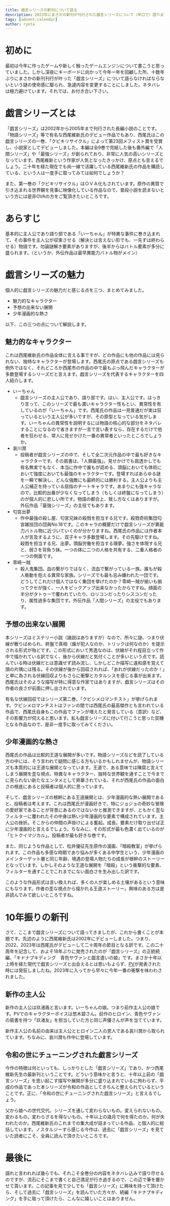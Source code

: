 ```yaml
---
title: 戯言シリーズの新刊について語る
description: 2023年にまさかの新刊が刊行された戯言シリーズについて（早口で）語ります
tags: [advent-calendar]
author: ryota
---
```

# 初めに
最初は今年に作ったゲームや新しく触ったゲームエンジンについて書こうと思っていました。しかし深夜にキーボードに向かって今年一年を回顧した所、十数年ぶりにまさかの新刊刊行が叶った「戯言シリーズ」について語らなければならないという謎の使命感に駆られ、急遽内容を変更することにしました。ネタバレは極力避けています。それでは、お付き合い下さい。
# 戯言シリーズとは
「戯言シリーズ」は2002年から2005年まで刊行された長編小説のことです。「物語シリーズ」等で有名な西尾維新氏のデビュー作品でもあり、西尾氏はこの戯言シリーズの一巻、「クビキリサイクル」によって第23回メフィスト賞を受賞し、小説家としてデビューしました。本編は全9巻で完結した後も番外編で「人間シリーズ」や「最強シリーズ」が創られており、非常に人気の高いシリーズとなっています。西尾維新という作家が人気となったきっかけ、原点とも言えるでしょう。二十年を経た現在でも尚一線で活躍している西尾維新氏の作品を購読している、という人は一度手に取ってみては如何でしょうか？

また、第一巻の「クビキリサイクル」はＯＶＡ化もされています。原作の異質で引き込まれる世界観を見事に映像化している作品なので、普段小説を読まないという方には是非OVAの方をご覧頂きたいところです。
# あらすじ
基本的に主人公であり語り部である「いーちゃん」が特異な事件に巻き込まれて、その事件を主人公が収束させる（解決とは言えない形でも、一先ずは終わらせる）物語です。勿論謎解き要素がありますが、後半からはバトル要素が多分に盛られます。（というか、外伝作品は最早異能力バトル物がメイン）
# 戯言シリーズの魅力
個人的に戯言シリーズの魅力だと感じる点を三つ、まとめてみました。
- 魅力的なキャラクター
- 予想の出来ない展開
- 少年漫画的な熱さ

以下、この三つの点について解説します。
## 魅力的なキャラクター
これは西尾維新氏の作品全体に言える事ですが、どの作品にも他の作品には見られない、独特なキャラクターが登場します。西尾氏の原点である戯言シリーズも例外ではなく、それどころか西尾市の作品の中で最もぶっ飛んだキャラクターが多数登場するシリーズだと言えます。戯言シリーズを代表するキャラクターを四人紹介します。
- いーちゃん
  - 戯言シリーズの主人公であり、語り部です。はい、主人公です。はっきり言って、このシリーズで最も濃いキャラクター性もとい、異常性を有しているのが「いーちゃん」です。西尾氏の作品は一見普通だが実は狂っているという主人公が多いですが、その原型となっている気がします。いーちゃんの異常性を説明するには物語の核心的な部分をネタバレすることになるので省きますが一言で言い表すなら、存在するだけで他者を狂わせる、常人に見せかけた一番の異常者といったところでしょうか。
- 哀川潤
  - 投稿者が戯言シリーズの中で、そして全二次元作品の中で最も好きなキャラクターです。その肩書は、「人類最強」。見せかけでも肩透かしでも有名無実でもなく、本当に作中で誰もが認める、頭脳においても体術において強度においても最強のキャラクターです。登場すればあらゆる謎を一瞬で解決し、どんな強敵にも最終的には勝利する。主人公よりも主人公補正を持っている屈指のチートキャラです。あまりにも強キャラなので、比較的出番が少なくなってしまう（もしくは終盤になってしまう）のが個人的に悲しい所です。物語の都合上、致し方なくはありますが。外伝作品「最強シリーズ」の主役でもあります。
- 匂宮出夢
  - 作中最強の殺し屋、匂宮兄妹の殺戮を担当する兄です。殺戮奇術集団匂宮雑技団の団員No.18です。このキャラの概要だけで戯言シリーズが異能力バトル物に近づいていくのが分かりますね。西尾氏の作品には作者本人が言及するように、双子キャラ多数登場します。その先駆けですね。殺戮を担当する兄、出夢。頭脳労働を担当する理夢。強さを体現する兄と、弱さを背負う妹。一つの体に二つの人格を共有する、二重人格者の一つの側面です。
- 零崎一賊
  - 殺人鬼集団。血の繋がりではなく、流血で繋がっている一族。誰もが殺人衝動を抱える異常な家族。シリーズでも最も忌み嫌われた一団です。どうしてこれだけ個人ではなく集団を挙げたのか？零崎一賊が揃いも揃ってクセが強く、一人をピックアップ出来なかったからですね。顔面の半分がタトゥーで覆われていたり、ロリコンだったりシスコンだったり、属性過多な集団です。外伝作品「人間シリーズ」の主役でもあります。
## 予想の出来ない展開
本シリーズはミステリー小説（諸説はありますが）なので、所々に謎、つまり伏線が散りばめられ、終盤で真相（誰が犯人なのか、トリックは何なのか）を提示される形式が殆どです。この形式において秀逸なのは、伏線がそれ程目立って作中で描かれている訳でなく、後から伏線だと気付くことが多いという点です。読んでいる時は伏線だとは意識せず読み流し、しかしどこか描写に違和感を覚えて頭の片隅には残る。その伏線が後から回収されれば、「あれが伏線だったのか！」と単に為される伏線回収よりもさらに衝撃とカタルシスを感じる事が出来ます。西尾氏はそのような描写が特に得意な作家ではありますが、戯言シリーズはその作者の良さが前面に押し出されています。

有名な伏線回収ではシリーズ第二巻、「クビシメロマンチスト」が挙げられます。クビシメロマンチストはファンの間では西尾氏の最高傑作とも言われている作品で、西尾氏自身もこの作品でファンが増えたと発言している（意訳）など、その影響力が伺えると思います。私も戯言シリーズに付いて行こうと思った契機となる作品なので、是非一度手に取ってみてください。
## 少年漫画的な熱さ
西尾氏の作品は比較的王道な展開が多いです。物語シリーズなどを読了している方の中には、そう言われて疑問に感じる方もいるかもしれませんが、物語シリーズも本質的には王道な展開となっています。王道で、ある意味では陳腐と言えてしまう展開を歪な視点、特異なキャラクター、独特な世界観を通すことで今までに見られない新たなエンタメとして昇華されている、それが西尾氏の作品の面白さの根底にあると投稿者は個人的に思っています。

そして、戯言シリーズの根幹にある王道展開とは、少年漫画的な熱い展開であると、投稿者は考えます。これは西尾氏が漫画好きで、特にジョジョの奇妙な冒険の愛好家であることが背景にあるのではないかと推測できますが、ともかく歪なフィルターに覆われたその中身は熱い少年漫画的な要素で構成されています。主人公の挫折。そこからの仲間の声掛けによる奮起。成長。要素だけ取り出せば正に少年漫画的と言えるでしょう。ちなみに、その形式が最も色濃く出ているのが「ヒトクイマジカル」。投稿者が最も好きな巻です。

また、同じような作品として、松井優征先生原作の漫画、「暗殺教室」が挙げられます。この作品も多感な時期であり悩みが多くある中学生という、少年漫画のメインターゲット層と同じ年齢、境遇の登場人物たちの成長が根幹のストーリーとなっています。しかしそのような王道な展開を「暗殺」という衝撃的な要素、フィルターを通すことでこれまでにない面白さを生み出した訳です。

このような作品形式は言い換えれば、多くの人が楽しめる土壌があるという意味にもなります。作者の歪な視点から描かれる王道ストーリー。興味のある方は是非読んでみて欲しいところですね。
# 10年振りの新刊
さて、ここまで戯言シリーズについて語ってきましたが、これから書くことが本題です。先述のように西尾維新氏は2002年にデビューしました。つまり、2022、2023年は西尾氏がデビューして二十周年の節目となる訳です。この二十周年を記念して、およそ18年ぶりに発売されたのが「戯言シリーズ」の正統続編、「キドナプキディング　青色サヴァンと戯言遣いの娘」です。まさか十年以上時を経た現代で戯言シリーズと出会えるとは思いもよらず、[PV](https://www.youtube.com/watch?v=-KEPcuFMbkQ)が発表された時には発狂しましたね。2023年に入ってから早々に今年一番の衝撃を味わわされました。
## 新作の主人公
新作の主人公は玖渚盾と言います。いーちゃんの娘。つまり前作主人公の娘です。PVでのキャラクターボイスは悠木碧さん。前作のヒロイン、青色サヴァンの肩書を持つ「玖渚友」を担当していた方と同じ声優さんが声を当てています。

新作主人公の名前の由来は主人公とヒロイン二人の恩人である哀川潤から取られています。ちなみに、哀川潤も作中に登場しています。
## 令和の世にチューニングされた戯言シリーズ
今作の特徴は何といっても、しっかりとした「戯言シリーズ」であり、かつ西尾維新先生の最新刊ということです。どういう意味かと言うと、十年以上前の「戯言シリーズ」を思い起こす描写や展開が多分に盛り込まれているに拘わらず、平成の作品であった本シリーズが令和の作品としてきちんと整えられているということです。正に、「令和の世にチューニングされた戯言シリーズ」と言えるでしょう。

父から娘への世代交代。シリーズを通して変わらないもの。変えられないもの。変わるもの。変わらざるを得ないもの。十年以上の歳月で何を得たのか。何が失われたのか。西尾維新氏のこれまでの集大成が詰まっている作品、と個人的に総括しています。ノスタルジーすら感じる今作は、過去に「戯言シリーズ」を見ていた読者にこそ、全員に読んで頂きたいところです。
# 最後に
語れと言われれば幾らでも、それこそ全巻分の内容をネタバレ込みで語り尽せるのですが、流石にそこまで書くと自己満足が行き過ぎるので、この辺で筆を置かせて貰います。この記事を見て少しでも「戯言シリーズ」に興味を持って頂けたら、そして過去に「戯言シリーズ」を読んでいた方々が、続編「キドナプキディング」を手に取って頂けたら、こんなに嬉しいことはありません。